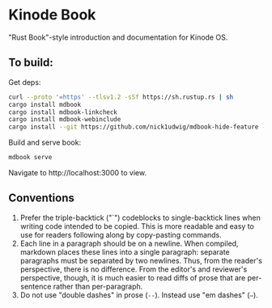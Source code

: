 # Kinode Book

"Rust Book"-style introduction and documentation for Kinode OS.

## To build:

Get deps:
```bash
curl --proto '=https' --tlsv1.2 -sSf https://sh.rustup.rs | sh
cargo install mdbook
cargo install mdbook-linkcheck
cargo install mdbook-webinclude
cargo install --git https://github.com/nick1udwig/mdbook-hide-feature --locked
```

Build and serve book:
```bash
mdbook serve
```

Navigate to http://localhost:3000 to view.

## Conventions

1. Prefer the triple-backtick ("`") codeblocks to single-backtick lines when writing code intended to be copied.
   This is more readable and easy to use for readers following along by copy-pasting commands.
2. Each line in a paragraph should be on a newline.
   When compiled, markdown places these lines into a single paragraph: separate paragraphs must be separated by two newlines.
   Thus, from the reader's perspective, there is no difference.
   From the editor's and reviewer's perspective, though, it is much easier to read diffs of prose that are per-sentence rather than per-paragraph.
3. Do not use "double dashes" in prose (`--`).
   Instead use "em dashes" (`—`).
